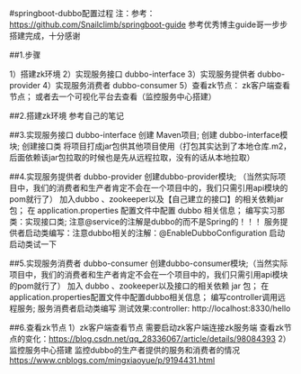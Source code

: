 #springboot-dubbo配置过程
注：参考：https://github.com/Snailclimb/springboot-guide
参考优秀博主guide哥一步步搭建完成，十分感谢


##1.步骤

1）搭建zk环境
2）实现服务接口 dubbo-interface
3）实现服务提供者 dubbo-provider
4）实现服务消费者 dubbo-consumer
5）查看zk节点：
zk客户端查看节点； 
或者去一个可视化平台去查看（监控服务中心搭建）

##2.搭建zk环境
参考自己的笔记

##3.实现服务接口 dubbo-interface
创建 Maven项目;
创建 dubbo-interface模块;
创建接口类
将项目打成jar包供其他项目使用（打包其实达到了本地仓库.m2，后面依赖该jar包拉取的时候也是先从远程拉取，没有的话从本地拉取）

##4.实现服务提供者 dubbo-provider
创建dubbo-provider模块; （当然实际项目中，我们的消费者和生产者肯定不会在一个项目中的，我们只需引用api模块的pom就行了）
加入dubbo 、zookeeper以及【自己建立的接口】的相关依赖jar包；
在 application.properties 配置文件中配置 dubbo 相关信息；
编写实习那类：实现接口类; 注意@service的注解是dubbo的而不是Spring的！！！
服务提供者启动类编写：注意dubbo相关的注解：@EnableDubboConfiguration
启动启动类试一下

##5.实现服务消费者 dubbo-consumer
创建dubbo-consumer模块;（当然实际项目中，我们的消费者和生产者肯定不会在一个项目中的，我们只需引用api模块的pom就行了）
加入 dubbo 、zookeeper以及接口的相关依赖 jar 包；
在 application.properties配置文件中配置dubbo相关信息；
编写controller调用远程服务;
服务消费者启动类编写
测试效果:controller: http://localhost:8330/hello

##6.查看zk节点
1）zk客户端查看节点
需要启动zk客户端连接zk服务端
查看zk节点的变化：https://blog.csdn.net/qq_28336067/article/details/98084393
2）监控服务中心搭建 监控dubbo的生产者提供的服务和消费者的情况
https://www.cnblogs.com/mingxiaoyue/p/9194431.html

